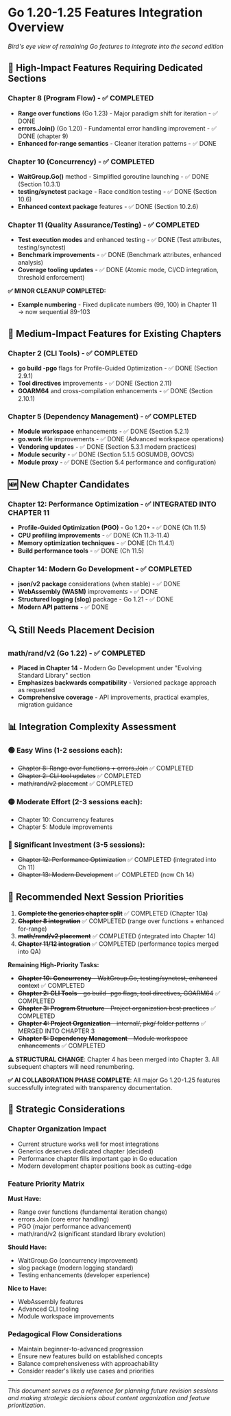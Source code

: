 # Go 1.20-1.25 Features Integration Overview

*Bird's eye view of remaining Go features to integrate into the second edition*

## 🎯 **High-Impact Features Requiring Dedicated Sections**

### **Chapter 8 (Program Flow) - ✅ COMPLETED**
- **Range over functions** (Go 1.23) - Major paradigm shift for iteration - ✅ DONE
- **errors.Join()** (Go 1.20) - Fundamental error handling improvement - ✅ DONE (chapter 9)
- **Enhanced for-range semantics** - Cleaner iteration patterns - ✅ DONE

### **Chapter 10 (Concurrency)** - ✅ COMPLETED
- **WaitGroup.Go()** method - Simplified goroutine launching - ✅ DONE (Section 10.3.1)
- **testing/synctest** package - Race condition testing - ✅ DONE (Section 10.6)
- **Enhanced context package** features - ✅ DONE (Section 10.2.6)

### **Chapter 11 (Quality Assurance/Testing)** - ✅ COMPLETED
- **Test execution modes** and enhanced testing - ✅ DONE (Test attributes, testing/synctest)
- **Benchmark improvements** - ✅ DONE (Benchmark attributes, enhanced analysis)
- **Coverage tooling updates** - ✅ DONE (Atomic mode, CI/CD integration, threshold enforcement)

**✅ MINOR CLEANUP COMPLETED:**
- **Example numbering** - Fixed duplicate numbers (99, 100) in Chapter 11 → now sequential 89-103

## 🔧 **Medium-Impact Features for Existing Chapters**

### **Chapter 2 (CLI Tools)** - ✅ COMPLETED
- **go build -pgo** flags for Profile-Guided Optimization - ✅ DONE (Section 2.9.1)
- **Tool directives** improvements - ✅ DONE (Section 2.11) 
- **GOARM64** and cross-compilation enhancements - ✅ DONE (Section 2.10.1)

### **Chapter 5 (Dependency Management)** - ✅ COMPLETED  
- **Module workspace** enhancements - ✅ DONE (Section 5.2.1)
- **go.work** file improvements - ✅ DONE (Advanced workspace operations)
- **Vendoring updates** - ✅ DONE (Section 5.3.1 modern practices)
- **Module security** - ✅ DONE (Section 5.1.5 GOSUMDB, GOVCS)
- **Module proxy** - ✅ DONE (Section 5.4 performance and configuration)

## 🆕 **New Chapter Candidates**

### **Chapter 12: Performance Optimization** - ✅ INTEGRATED INTO CHAPTER 11
- **Profile-Guided Optimization (PGO)** - Go 1.20+ - ✅ DONE (Ch 11.5)
- **CPU profiling improvements** - ✅ DONE (Ch 11.3-11.4)
- **Memory optimization techniques** - ✅ DONE (Ch 11.4.1)
- **Build performance tools** - ✅ DONE (Ch 11.5)

### **Chapter 14: Modern Go Development** - ✅ COMPLETED
- **json/v2 package** considerations (when stable) - ✅ DONE
- **WebAssembly (WASM)** improvements - ✅ DONE
- **Structured logging (slog)** package - Go 1.21 - ✅ DONE
- **Modern API patterns** - ✅ DONE

## 🔍 **Still Needs Placement Decision**

### **math/rand/v2** (Go 1.22) - ✅ COMPLETED
- **Placed in Chapter 14** - Modern Go Development under "Evolving Standard Library" section
- **Emphasizes backwards compatibility** - Versioned package approach as requested
- **Comprehensive coverage** - API improvements, practical examples, migration guidance

## 📊 **Integration Complexity Assessment**

### **🟢 Easy Wins (1-2 sessions each):**
- ~~Chapter 8: Range over functions + errors.Join~~ ✅ COMPLETED
- ~~Chapter 2: CLI tool updates~~ ✅ COMPLETED
- ~~math/rand/v2 placement~~ ✅ COMPLETED

### **🟡 Moderate Effort (2-3 sessions each):**
- Chapter 10: Concurrency features  
- Chapter 5: Module improvements

### **🔴 Significant Investment (3-5 sessions):**
- ~~Chapter 12: Performance Optimization~~ ✅ COMPLETED (integrated into Ch 11)
- ~~Chapter 13: Modern Development~~ ✅ COMPLETED (now Ch 14)

## 🎯 **Recommended Next Session Priorities**

1. ~~**Complete the generics chapter split**~~ ✅ COMPLETED (Chapter 10a)
2. ~~**Chapter 8 integration**~~ ✅ COMPLETED (range over functions + enhanced for-range)
3. ~~**math/rand/v2 placement**~~ ✅ COMPLETED (integrated into Chapter 14)
4. ~~**Chapter 11/12 integration**~~ ✅ COMPLETED (performance topics merged into QA)

**Remaining High-Priority Tasks:**
- ~~**Chapter 10: Concurrency** - WaitGroup.Go, testing/synctest, enhanced context~~ ✅ COMPLETED
- ~~**Chapter 2: CLI Tools** - go build -pgo flags, tool directives, GOARM64~~ ✅ COMPLETED
- ~~**Chapter 3: Program Structure** - Project organization best practices~~ ✅ COMPLETED
- ~~**Chapter 4: Project Organization** - internal/, pkg/ folder patterns~~ ✅ MERGED INTO CHAPTER 3
- ~~**Chapter 5: Dependency Management** - Module workspace enhancements~~ ✅ COMPLETED

**⚠️ STRUCTURAL CHANGE**: Chapter 4 has been merged into Chapter 3. All subsequent chapters will need renumbering.

**✅ AI COLLABORATION PHASE COMPLETE**: All major Go 1.20-1.25 features successfully integrated with transparency documentation.

## 📝 **Strategic Considerations**

### **Chapter Organization Impact**
- Current structure works well for most integrations
- Generics deserves dedicated chapter (decided)
- Performance chapter fills important gap in Go education
- Modern development chapter positions book as cutting-edge

### **Feature Priority Matrix**
**Must Have:**
- Range over functions (fundamental iteration change)
- errors.Join (core error handling)
- PGO (major performance advancement)
- math/rand/v2 (significant standard library evolution)

**Should Have:**
- WaitGroup.Go (concurrency improvement)
- slog package (modern logging standard)
- Testing enhancements (developer experience)

**Nice to Have:**
- WebAssembly features
- Advanced CLI tooling
- Module workspace improvements

### **Pedagogical Flow Considerations**
- Maintain beginner-to-advanced progression
- Ensure new features build on established concepts
- Balance comprehensiveness with approachability
- Consider reader's likely use cases and priorities

---

*This document serves as a reference for planning future revision sessions and making strategic decisions about content organization and feature prioritization.*